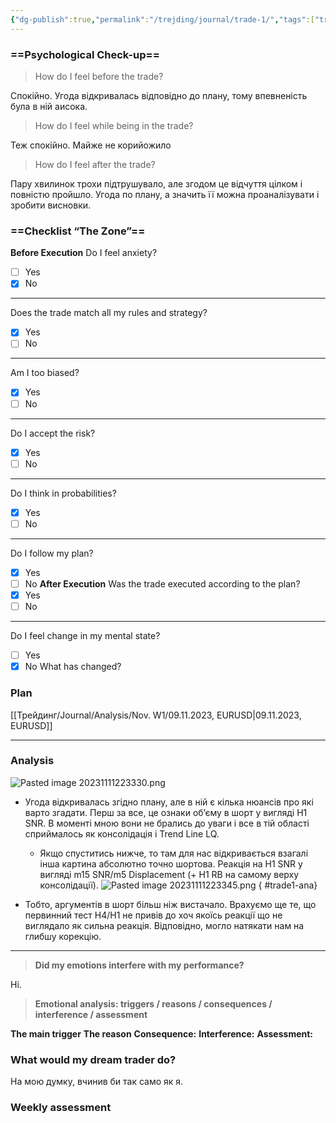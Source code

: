 ```yaml
---
{"dg-publish":true,"permalink":"/trejding/journal/trade-1/","tags":["trading"]}
---
```


### ==Psychological Check-up==

> How do I feel before the trade?

Спокійно. Угода відкривалась відповідно до плану, тому впевненість була в ній аисока.
> How do I feel while being in the trade?

Теж спокійно. Майже не корийожило
> How do I feel after the trade?

Пару хвилинок трохи підтрушувало, але згодом це відчуття цілком і повністю пройшло. Угода по плану, а значить її можна проаналізувати і зробити висновки.
### ==Checklist “The Zone”==

**Before Execution**
Do I feel anxiety?
- [ ] Yes
- [x] No
---
Does the trade match all my rules and strategy?
- [x] Yes
- [ ] No
---
Am I too biased?
- [x] Yes
- [ ] No
---
Do I accept the risk?
- [x] Yes
- [ ] No
---
Do I think in probabilities?
- [x] Yes
- [ ] No
---
Do I follow my plan?
- [x] Yes
- [ ] No
**After Execution**
Was the trade executed according to the plan?
- [x] Yes
- [ ] No
---
Do I feel change in my mental state?
- [ ] Yes
- [x] No
What has changed?
### Plan
[[Трейдинг/Journal/Analysis/Nov. W1/09.11.2023, EURUSD\|09.11.2023, EURUSD]]
___
### Analysis
![Pasted image 20231111223330.png](/img/user/%D0%97%D0%BE%D0%B1%D1%80%D0%B0%D0%B6%D0%B5%D0%BD%D0%BD%D1%8F/Pasted%20image%2020231111223330.png)
- Угода відкривалась згідно плану, але в ній є кілька нюансів про які варто згадати. Перш за все, це ознаки об’єму в шорт у вигляді H1 SNR. В моменті мною вони не брались до уваги і все в тій області сприймалось як консолідація і Trend Line LQ.
    - Якщо спуститись нижче, то там для нас відкривається взагалі інша картина абсолютно точно шортова. Реакція на H1 SNR у вигляді m15 SNR/m5 Displacement (+ H1 RB на самому верху консолідації).
![Pasted image 20231111223345.png](/img/user/%D0%97%D0%BE%D0%B1%D1%80%D0%B0%D0%B6%D0%B5%D0%BD%D0%BD%D1%8F/Pasted%20image%2020231111223345.png)
{ #trade1-ana}

- Тобто, аргументів в шорт більш ніж вистачало. Врахуємо ще те, що первинний тест H4/H1 не привів до хоч якоїсь реакції що не виглядало як сильна реакція. Відповідно, могло натякати нам на глибшу корекцію.
___
> **Did my emotions interfere with my performance?**

Ні.
> **Emotional analysis: triggers / reasons / consequences / interference / assessment**

**The main trigger**
**The reason**
**Consequence:**
**Interference:**
**Assessment:**
### What would my dream trader do?
На мою думку, вчинив би так само як я.
### Weekly assessment